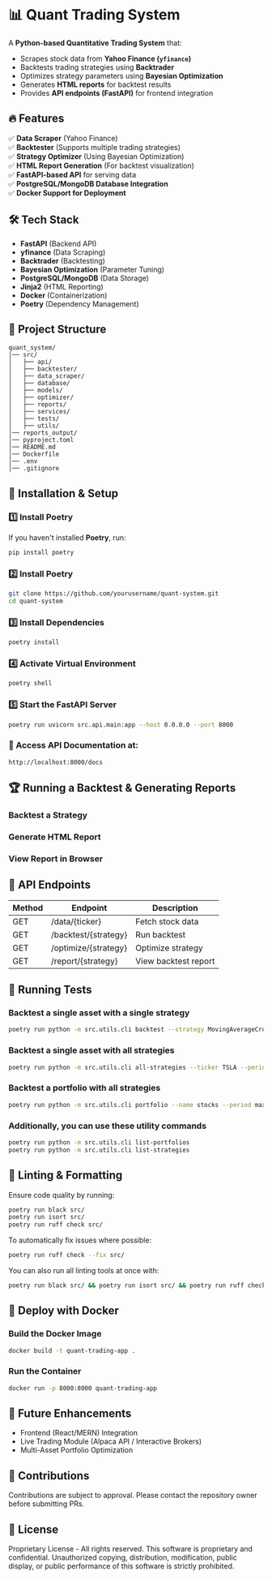 # 📊 Quant Trading System

A **Python-based Quantitative Trading System** that:

- Scrapes stock data from **Yahoo Finance (`yfinance`)**
- Backtests trading strategies using **Backtrader**
- Optimizes strategy parameters using **Bayesian Optimization**
- Generates **HTML reports** for backtest results
- Provides **API endpoints (FastAPI)** for frontend integration

## 🔥 Features

✅ **Data Scraper** (Yahoo Finance)  
✅ **Backtester** (Supports multiple trading strategies)  
✅ **Strategy Optimizer** (Using Bayesian Optimization)  
✅ **HTML Report Generation** (For backtest visualization)  
✅ **FastAPI-based API** for serving data  
✅ **PostgreSQL/MongoDB Database Integration**  
✅ **Docker Support for Deployment**  

## 🛠 Tech Stack

- **FastAPI** (Backend API)
- **yfinance** (Data Scraping)
- **Backtrader** (Backtesting)
- **Bayesian Optimization** (Parameter Tuning)
- **PostgreSQL/MongoDB** (Data Storage)
- **Jinja2** (HTML Reporting)
- **Docker** (Containerization)
- **Poetry** (Dependency Management)

## 📂 Project Structure

```
quant_system/
│── src/
│   ├── api/
│   ├── backtester/
│   ├── data_scraper/
│   ├── database/
│   ├── models/
│   ├── optimizer/
│   ├── reports/
│   ├── services/
│   ├── tests/
│   ├── utils/
│── reports_output/
│── pyproject.toml
│── README.md
│── Dockerfile
│── .env
│── .gitignore
````

## 🚀 Installation & Setup

### **1️⃣ Install Poetry**

If you haven't installed **Poetry**, run:

```bash
pip install poetry
```

### **2️⃣ Install Poetry**

```bash
git clone https://github.com/yourusername/quant-system.git
cd quant-system
```

### **3️⃣ Install Dependencies**

```bash
poetry install
```

### **4️⃣ Activate Virtual Environment**

```bash
poetry shell
```

### **5️⃣ Start the FastAPI Server**

```bash
poetry run uvicorn src.api.main:app --host 0.0.0.0 --port 8000
```


### **📌 Access API Documentation at:**

```
http://localhost:8000/docs
```

## 🏆 Running a Backtest & Generating Reports

### Backtest a Strategy

### Generate HTML Report

### View Report in Browser

## 📜 API Endpoints

| Method | Endpoint               | Description            |
|--------|------------------------|------------------------|
| GET    | /data/{ticker}         | Fetch stock data       |
| GET    | /backtest/{strategy}   | Run backtest           |
| GET    | /optimize/{strategy}   | Optimize strategy      |
| GET    | /report/{strategy}     | View backtest report   |


## 🧪 Running Tests

### Backtest a single asset with a single strategy

```bash
poetry run python -m src.utils.cli backtest --strategy MovingAverageCrossover --ticker AAPL --period max
```

### Backtest a single asset with all strategies

```bash
poetry run python -m src.utils.cli all-strategies --ticker TSLA --period max --metric sharpe
```

### Backtest a portfolio with all strategies
```bash
poetry run python -m src.utils.cli portfolio --name stocks --period max --metric sharpe
```

### Additionally, you can use these utility commands
```bash
poetry run python -m src.utils.cli list-portfolios
poetry run python -m src.utils.cli list-strategies
```

## 🎯 Linting & Formatting

Ensure code quality by running:

```bash
poetry run black src/
poetry run isort src/
poetry run ruff check src/
```

To automatically fix issues where possible:

```bash
poetry run ruff check --fix src/
```

You can also run all linting tools at once with:

```bash
poetry run black src/ && poetry run isort src/ && poetry run ruff check src/
```

## 🚀 Deploy with Docker

### Build the Docker Image

```bash
docker build -t quant-trading-app .
```

### Run the Container

```bash
docker run -p 8000:8000 quant-trading-app
```

## 🔮 Future Enhancements

- Frontend (React/MERN) Integration
- Live Trading Module (Alpaca API / Interactive Brokers)
- Multi-Asset Portfolio Optimization

## 🤝 Contributions

Contributions are subject to approval. Please contact the repository owner before submitting PRs.

## 📜 License

Proprietary License - All rights reserved. This software is proprietary and confidential. Unauthorized copying, distribution, modification, public display, or public performance of this software is strictly prohibited.
